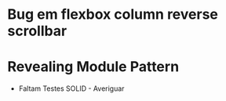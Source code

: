 # Bug em flexbox column reverse scrollbar
# Revealing Module Pattern


- Faltam
Testes
SOLID - Averiguar